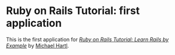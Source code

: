 # Ruby on Rails Tutorial: first application

This is the first application for [*Ruby on Rails Tutorial: Learn Rails by Example*](http://railstutorial.org/) by [Michael Hartl](http://michalehartl.com/).